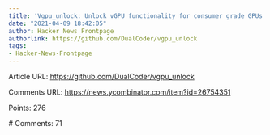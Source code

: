 ```yaml
---
title: 'Vgpu_unlock: Unlock vGPU functionality for consumer grade GPUs'
date: "2021-04-09 18:42:05"
author: Hacker News Frontpage
authorlink: https://github.com/DualCoder/vgpu_unlock
tags:
- Hacker-News-Frontpage
---
```


<p>Article URL: <a href="https://github.com/DualCoder/vgpu_unlock">https://github.com/DualCoder/vgpu_unlock</a></p>
<p>Comments URL: <a href="https://news.ycombinator.com/item?id=26754351">https://news.ycombinator.com/item?id=26754351</a></p>
<p>Points: 276</p>
<p># Comments: 71</p>
